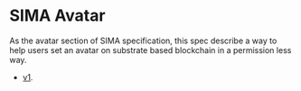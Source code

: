 # SIMA Avatar

As the avatar section of SIMA specification, this spec describe a way to help users set an avatar on substrate based
blockchain in a permission less way.

- [v1](./v1/README.md).
